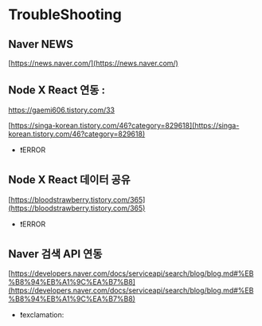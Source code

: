 
# TroubleShooting

## Naver NEWS 

  [https://news.naver.com/](https://news.naver.com/)

## Node X React 연동 : 

  [https://gaemi606.tistory.com/33 ](https://gaemi606.tistory.com/33)

  [https://singa-korean.tistory.com/46?category=829618](https://singa-korean.tistory.com/46?category=829618)
  
  * :exclamation:ERROR

## Node X React 데이터 공유 

  [https://bloodstrawberry.tistory.com/365](https://bloodstrawberry.tistory.com/365)  
  
  * :exclamation:ERROR

## Naver 검색 API 연동

  [https://developers.naver.com/docs/serviceapi/search/blog/blog.md#%EB%B8%94%EB%A1%9C%EA%B7%B8](https://developers.naver.com/docs/serviceapi/search/blog/blog.md#%EB%B8%94%EB%A1%9C%EA%B7%B8)     
  
  * :exclamation:exclamation:
